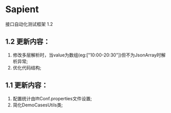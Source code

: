 Sapient
========

接口自动化测试框架 1.2

1.2 更新内容：
-------------------------------
1. 修改多层解析时，当value为数组(eg:["10:00-20:30"])但不为JsonArray时解析异常; 
2. 优化代码结构;



1.1 更新内容：
-------------------------------
1. 配置统计由IftConf.properties文件设置;  
2. 简化DemoCasesUtils类;
